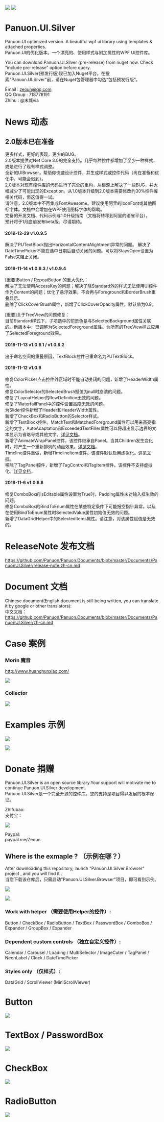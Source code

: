<a href="https://996.icu" target='_blank'><img src="https://img.shields.io/badge/link-996.icu-red.svg"></a>
<a href="https://996.icu" target='_blank'><img src="https://camo.githubusercontent.com/8948ee9e753309fa3e978b3a0bdeda5a0c3f98ec/68747470733a2f2f696d672e736869656c64732e696f2f62616467652f2e6e65742d253345253344342e302d626c75652e737667"></a>

# Panuon.UI.Silver
Panuon.UI optimized version. A beautiful wpf ui library using templates &amp; attached properties.  
Panuon.UI的优化版本。一个漂亮的、使用样式与附加属性的WPF UI控件库。

You can download Panuon.UI.Silver (pre-release) from nuget now. Check "include pre-release" option before query.  
Panuon.UI.Silver(预发行版)现已加入Nuget平台。在搜索"Panuon.UI.Silver"前，请在Nuget包管理器中勾选“包括预发行版”。  

Email : zeoun@qq.com  
QQ Group : 718778191  
Zhihu : @末城via

# News 动态  

## 2.0版本已在准备
更多样式，更好的表现，更少的BUG。  
2.0版本提供对Net Core 3.0的完全支持。几乎每种控件都增加了至少一种样式，或是进行了现有样式调整。  
全新的UIBrowser，帮助你快速设计控件，并生成样式或控件代码（尚在准备和优化中，可能会迟到）。  
2.0版本对现有控件库的代码进行了完全的重构，从根源上解决了一些BUG，并大幅减少了可能出现的Exception。从1.0版本升级到2.0版本需要修改约30%控件库相关代码，但这值得一试。  
请注意，2.0版本中不再集成FontAwesome。建议使用阿里的IconFont或其他图标字体。文档中会增加在WPF使用图标字体的帮助。  
完备的开发文档、代码示例与1.0升级指南（文档将转移到阿里的语雀平台）。  
预计将于1月底前发布beta版。尽请期待。  

#### 2019-12-29 v1.0.9.5
解决了PUTextBlock抛出HorizontalContentAlightment异常的问题。
解决了DateTimePicker不能在选中日期后自动关闭的问题。可以将StaysOpen设置为False来阻止关闭。

#### 2019-11-14 v1.0.9.3 / v1.0.9.4
[重要]Button / RepeatButton 的重大优化：  
解决了无法使用AccessKey的问题；解决了除Standard外的样式无法使用UI控件作为Content的问题；优化了悬浮效果，不会再与Foreground和BorderBrush重叠显示。  
删除了ClickCoverBrush属性，新增了ClickCoverOpacity属性，默认值为0.8。    

[重要]关于TreeView的问题修复：  
目前Standard样式下，子项选中的前景色是与SelectedBackground属性关联的。新版本中，已调整为SelectedForeground属性。为所有的TreeView样式应用了SelectedForeground效果。  

#### 2019-11-13 v1.0.9.1 / v1.0.9.2
出于命名空间的重叠原因，TextBlock控件已重命名为PUTextBlock。  

#### 2019-11-12 v1.0.9
修复ColorPicker点击控件外区域时不能自动关闭的问题，新增了HeaderWidth属性。  
修复ColorSelector的SelectedBrush赋值为null时崩溃的问题。  
修复了LayoutHelper的RowDefinition无效的问题。  
修复了WaterfallPanel中的控件设置高度无效的问题。  
为Slider控件新增了Header和HeaderWidth属性。  
新增了CheckBox和RadioButton的Selector样式。  
新增了TextBlock控件。MatchText和MatchedForeground属性可以用来高亮指定的文字，AutoAdaptation和ExceededTextFiller属性可以将超出显示边界的文本显示为省略号或其他文字。[详见文档](
https://github.com/Panuon/Panuon.Documents/blob/master/Documents/PanuonUI.Silver/zh-cn.md#textblock-%E6%96%87%E6%9C%AC%E6%8E%A7%E4%BB%B6)。  
新增了AnimateWrapPanel控件，该控件继承自Panel。当其Children发生变化时，将产生一个重新排列的动画效果。[详见文档](  
https://github.com/Panuon/Panuon.Documents/blob/master/Documents/PanuonUI.Silver/zh-cn.md#animatewrappanel-%E5%8A%A8%E7%94%BB%E6%8D%A2%E8%A1%8C%E9%9D%A2%E6%9D%BF)。  
Timeline控件重做，新增TimelineItem控件。该控件默认启用虚拟化。[详见文档](  
https://github.com/Panuon/Panuon.Documents/blob/master/Documents/PanuonUI.Silver/zh-cn.md#timeline-%E6%97%B6%E9%97%B4%E8%BD%B4)。  
移除了TagPanel控件，新增了TagControl和TagItem控件。该控件不支持虚拟化。[详见文档](https://github.com/Panuon/Panuon.Documents/blob/master/Documents/PanuonUI.Silver/zh-cn.md#tagcontrol-%E6%A0%87%E7%AD%BE%E6%9D%BF)。   
  

#### 2019-11-6 v1.0.8.8
修复ComboBox的IsEditable属性设置为True时，Padding属性未对输入框生效的问题。  
修复ComboBox的BindToEnum属性在某些特定条件下可能报空指针异常，以及在使用BindToEnum属性时SelectedValue属性初始值无效的问题。  
新增了DataGridHelper中的SelectedItems属性。请注意，对该属性赋值是无效的。  

# ReleaseNote 发布文档  

https://github.com/Panuon/Panuon.Documents/blob/master/Documents/PanuonUI.Silver/release-note.zh-cn.md

# Document 文档

Chinese document(English document is still being written, you can translate it by google or other translators):  
中文文档：  
https://github.com/Panuon/Panuon.Documents/blob/master/Documents/PanuonUI.Silver/zh-cn.md

# Case 案例  

### Morin 魔音

http://www.huanghunxiao.com/  
  
![](https://panuonui-silver-1252047526.cos.ap-chengdu.myqcloud.com/case_morin_4.png)  

### Collector 

![](https://panuonui-silver-1252047526.cos.ap-chengdu.myqcloud.com/case_collector_1.png)  

# Examples 示例  

![](https://panuonui-silver-1252047526.cos.ap-chengdu.myqcloud.com/window_1.png)

![](https://panuonui-silver-1252047526.cos.ap-chengdu.myqcloud.com/window_2.png)

# Donate  捐赠
Panuon.UI.Silver is an open source library.Your support will motivate me to continue Panuon.UI.Silver development.    
Panuon.UI.Silver是一个完全开源的控件库。您的支持是项目得以发展的根本保证。

Zhifubao:  
支付宝：

![](https://panuonui-silver-1252047526.cos.ap-chengdu.myqcloud.com/zhifubao.jpg)

Paypal:  
paypal.me/Zeoun  


## Where is the exmaple ? （示例在哪？）
After downloading this repository, launch "Panuon.UI.Silver.Browser" project , and you will find it .  
当您下载该仓库后，只需启动"Panuon.UI.Silver.Browser"项目，即可看到示例。

![](https://panuonui-silver-1252047526.cos.ap-chengdu.myqcloud.com/step1.png)

![](https://panuonui-silver-1252047526.cos.ap-chengdu.myqcloud.com/temp.jpg)
### Work with helper （需要使用Helper的控件）:
Button / CheckBox / RadioButton / TextBox / PasswordBox / ComboBox / Expander / GroupBox / Expander

### Dependent custom controls （独立自定义控件）:
Calendar / Carousel / Loading / MultiSelector / ImageCuter / TagPanel / NeonLabel / Clock / DateTimePicker

### Styles only （仅样式）:
DataGrid / ScrollViewer (MiniScrollViewer)

# Button 

![](https://panuonui-silver-1252047526.cos.ap-chengdu.myqcloud.com/button.jpg)

# TextBox / PasswordBox

![](https://panuonui-silver-1252047526.cos.ap-chengdu.myqcloud.com/textbox.jpg)

# CheckBox

![](https://panuonui-silver-1252047526.cos.ap-chengdu.myqcloud.com/checkbox.jpg)

# RadioButton

![](https://panuonui-silver-1252047526.cos.ap-chengdu.myqcloud.com/radiobutton.jpg)

